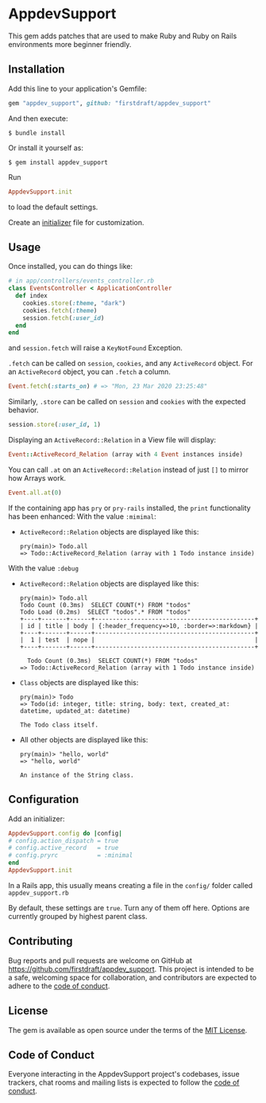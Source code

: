 # AppdevSupport

This gem adds patches that are used to make Ruby and Ruby on Rails environments more beginner friendly.

## Installation

Add this line to your application's Gemfile:

```ruby
gem "appdev_support", github: "firstdraft/appdev_support"
```

And then execute:

    $ bundle install

Or install it yourself as:

    $ gem install appdev_support

Run

```rb
AppdevSupport.init
```
to load the default settings.

Create an [initializer](#configuration) file for customization.

## Usage

Once installed, you can do things like:

```ruby
# in app/controllers/events_controller.rb
class EventsController < ApplicationController 
  def index
    cookies.store(:theme, "dark")
    cookies.fetch(:theme)
    session.fetch(:user_id)
  end
end
```

and `session.fetch` will raise a `KeyNotFound` Exception.

`.fetch` can be called on `session`, `cookies`, and any `ActiveRecord` object. For an `ActiveRecord` object, you can `.fetch` a column.

```ruby
Event.fetch(:starts_on) # => "Mon, 23 Mar 2020 23:25:48"
```

Similarly, `.store` can be called on `session` and `cookies` with the expected behavior. 

```ruby
session.store(:user_id, 1)
```

Displaying an `ActiveRecord::Relation` in a View file will display:

```rb
Event::ActiveRecord_Relation (array with 4 Event instances inside)
```

You can call `.at` on an `ActiveRecord::Relation` instead of just `[]` to mirror how Arrays work.

```ruby
Event.all.at(0)
```

If the containing app has `pry` or `pry-rails` installed, the `print` functionality has been enhanced:
With the value `:mimimal`:
- `ActiveRecord::Relation` objects are displayed like this:
  ```irb
  pry(main)> Todo.all
  => Todo::ActiveRecord_Relation (array with 1 Todo instance inside)
  ```
With the value `:debug`
- `ActiveRecord::Relation` objects are displayed like this:
  ```irb
  pry(main)> Todo.all
  Todo Count (0.3ms)  SELECT COUNT(*) FROM "todos"
  Todo Load (0.2ms)  SELECT "todos".* FROM "todos"
  +----+-------+------+---------------------------------------------+
  | id | title | body | {:header_frequency=>10, :border=>:markdown} |
  +----+-------+------+---------------------------------------------+
  |  1 | test  | nope |                                             |
  +----+-------+------+---------------------------------------------+

    Todo Count (0.3ms)  SELECT COUNT(*) FROM "todos"
  => Todo::ActiveRecord_Relation (array with 1 Todo instance inside)
  ```
- `Class` objects are displayed like this:
  ```irb
  pry(main)> Todo
  => Todo(id: integer, title: string, body: text, created_at: datetime, updated_at: datetime)

  The Todo class itself.
  ```
- All other objects are displayed like this:
  ```irb
  pry(main)> "hello, world"
  => "hello, world"

  An instance of the String class.
  ```

## Configuration

Add an initializer:

```rb
AppdevSupport.config do |config|
# config.action_dispatch = true
# config.active_record   = true
# config.pryrc           = :minimal
end
AppdevSupport.init
```

In a Rails app, this usually means creating a file in the `config/` folder called `appdev_support.rb`

By default, these settings are `true`. Turn any of them off here. Options are currently grouped by highest parent class.


## Contributing

Bug reports and pull requests are welcome on GitHub at https://github.com/firstdraft/appdev_support. This project is intended to be a safe, welcoming space for collaboration, and contributors are expected to adhere to the [code of conduct](https://github.com/firstdraft/appdev_support/blob/master/CODE_OF_CONDUCT.md).


## License

The gem is available as open source under the terms of the [MIT License](https://opensource.org/licenses/MIT).

## Code of Conduct

Everyone interacting in the AppdevSupport project's codebases, issue trackers, chat rooms and mailing lists is expected to follow the [code of conduct](https://github.com/firstdraft/appdev_support/blob/master/CODE_OF_CONDUCT.md).
